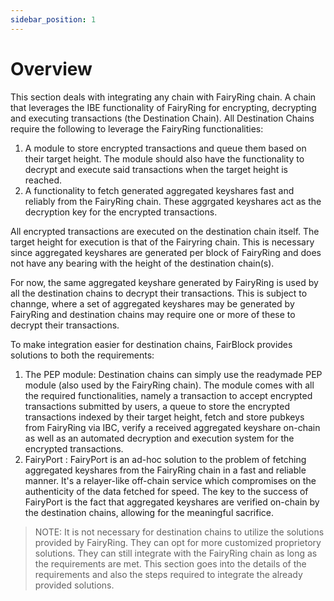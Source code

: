 ```yaml
---
sidebar_position: 1
---
```


# Overview

This section deals with integrating any chain with FairyRing chain. A chain that leverages the IBE functionality of FairyRing for encrypting, decrypting and executing transactions (the Destination Chain). All Destination Chains require the following to leverage the FairyRing functionalities:

1. A module to store encrypted transactions and queue them based on their target height. The module should also have the functionality to decrypt and execute said transactions when the target height is reached.
2. A functionality to fetch generated aggregated keyshares fast and reliably from the FairyRing chain. These aggrgated keyshares act as the decryption key for the encrypted transactions.

All encrypted transactions are executed on the destination chain itself. The target height for execution is that of the Fairyring chain. This is necessary since aggregated keyshares are generated per block of FairyRing and does not have any bearing with the height of the destination chain(s).

For now, the same aggregated keyshare generated by FairyRing is used by all the destination chains to decrypt their transactions. This is subject to channge, where a set of aggregated keyshares may be generated by FairyRing and destination chains may require one or more of these to decrypt their transactions.

To make integration easier for destination chains, FairBlock provides solutions to both the requirements:

1. The PEP module: Destination chains can simply use the readymade PEP module (also used by the FairyRing chain). The module comes with all the required functionalities, namely a transaction to accept encrypted transactions submitted by users, a queue to store the encrypted transactions indexed by their target height, fetch and store pubkeys from FairyRing via IBC, verify a received aggregated keyshare on-chain as well as an automated decryption and execution system for the encrypted transactions.
2. FairyPort : FairyPort is an ad-hoc solution to the problem of fetching aggregated keyshares from the FairyRing chain in a fast and reliable manner. It's a relayer-like off-chain service which compromises on the authenticity of the data fetched for speed. The key to the success of FairyPort is the fact that aggregated keyshares are verified on-chain by the destination chains, allowing for the meaningful sacrifice.

>NOTE: It is not necessary for destination chains to utilize the solutions provided by FairyRing. They can opt for more customized proprietory solutions. They can still integrate with the FairyRing chain as long as the requirements are met. This section goes into the details of the requirements and also the steps required to integrate the already provided solutions.

